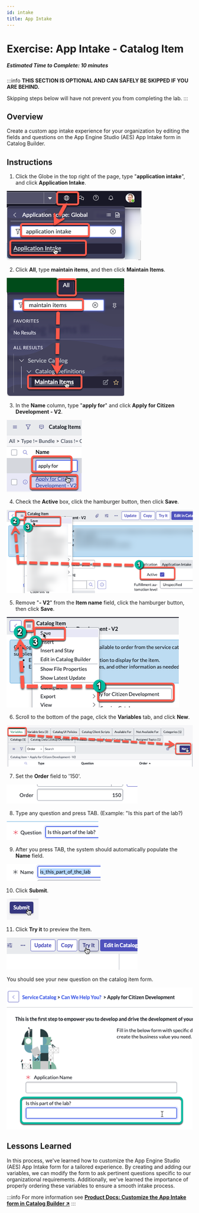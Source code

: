 ```yaml
---
id: intake
title: App Intake
---
```

# Exercise: App Intake - Catalog Item

##### Estimated Time to Complete: 10 minutes

:::info
**THIS SECTION IS OPTIONAL AND CAN SAFELY BE SKIPPED IF YOU ARE BEHIND.**

Skipping steps below will have not prevent you from completing the lab. 
:::

## Overview

Create a custom app intake experience for your organization by editing the fields and questions on the App Engine Studio (AES) App Intake form in Catalog Builder.

## Instructions

1. Click the Globe in the top right of the page, type "**application intake**", and click **Application Intake**.

![relative](/img/lab-aemc/2023-07-31-16-19-21.png)

2. Click **All**, type **maintain items**, and then click **Maintain Items**.

![relative](/img/lab-aemc/2023-07-31-16-02-07.png)

3. In the **Name** column, type "**apply for**" and click **Apply for Citizen Development - V2**.

![relative](/img/lab-aemc/2023-07-31-16-03-52.png)

4. Check the **Active** box, click the hamburger button, then click **Save**.

![relative](/img/lab-aemc/2023-07-31-16-26-29.png)

5. Remove "**- V2**" from the **Item name** field, click the hamburger button, then click **Save**.

![relative](/img/lab-aemc/2023-07-31-16-35-01.png)

6. Scroll to the bottom of the page, click the **Variables** tab, and click **New**.

![relative](/img/lab-aemc/2023-07-31-16-37-30.png)

7. Set the **Order** field to '150'.

![relative](/img/lab-aemc/2023-07-31-16-38-51.png)

8. Type any question and press TAB.  (Example: "Is this part of the lab?)

![relative](/img/lab-aemc/2023-07-31-16-39-52.png)

9. After you press TAB, the system should automatically populate the **Name** field. 

![relative](/img/lab-aemc/2023-07-31-16-41-03.png)

10. Click **Submit**.

![relative](/img/lab-aemc/2023-07-31-16-41-18.png)

11. Click **Try it** to preview the Item.

![relative](/img/lab-aemc/2023-07-31-16-42-20.png)

You should see your new question on the catalog item form.

![relative](/img/lab-aemc/2023-07-31-16-42-57.png)

## Lessons Learned

In this process, we've learned how to customize the App Engine Studio (AES) App Intake form for a tailored experience. By creating and adding our variables, we can modify the form to ask pertinent questions specific to our organizational requirements. Additionally, we've learned the importance of properly ordering these variables to ensure a smooth intake process.

:::info
For more information see **<a href="https://docs.servicenow.com/csh?topicname=customize-app-intake-form-catalog-builder.html&version=latest" target="_blank">Product Docs: Customize the App Intake form in Catalog Builder ↗</a>**
:::

